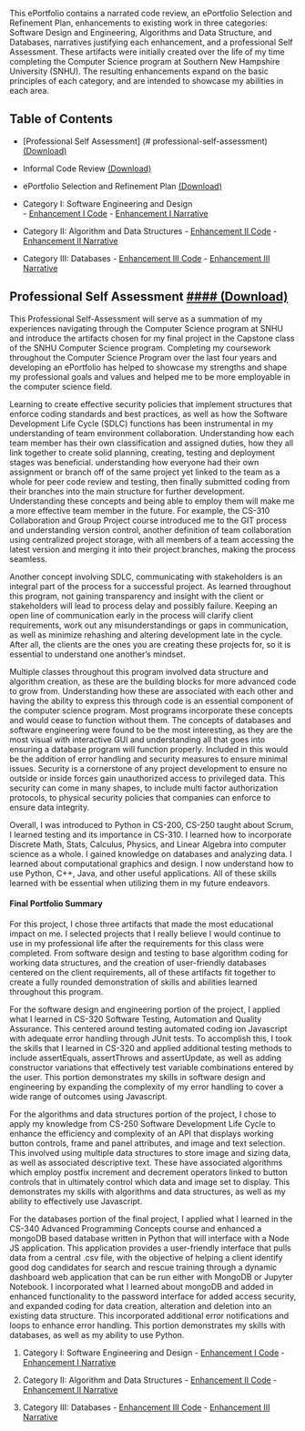 This ePortfolio contains a narrated code review, an ePortfolio Selection and Refinement Plan, enhancements to existing work in three categories:  Software Design and Engineering, Algorithms and Data Structure, and Databases, narratives justifying each enhancement, and a professional Self Assessment. These artifacts were initially created over the life of my time completing the Computer Science program at Southern New Hampshire University (SNHU).  The resulting enhancements expand on the basic principles of each category, and are intended to showcase my abilities in each area.   




## Table of Contents


* [Professional Self Assessment] (# professional-self-assessment)
[(Download)](https://github.com/michaelpclisbee/michaelpclisbee.github.io/blob/main/Professional%20Self%20Assessment.docx)
* Informal Code Review [(Download)](https://youtu.be/gQ-wygnmFLA)
* ePortfolio Selection and Refinement Plan [(Download)](https://github.com/michaelpclisbee/michaelpclisbee.github.io/blob/main/ePortfolio%20Selection%20and%20Refinement%20Plan.docx)
* Category I: Software Engineering and Design   
        - [Enhancement I Code](https://github.com/michaelpclisbee/michaelpclisbee.github.io/blob/main/Cat1_Software%20Engineering%20and%20Design.zip)
        - [Enhancement I Narrative](https://github.com/michaelpclisbee/michaelpclisbee.github.io/blob/main/Category%201%20Narrative.docx)

* Category II: Algorithm and Data Structures
        - [Enhancement II Code](https://github.com/michaelpclisbee/michaelpclisbee.github.io/blob/main/Cat2_Algorithm%20and%20Data%20Structures.zip)
        - [Enhancement II Narrative](https://github.com/michaelpclisbee/michaelpclisbee.github.io/blob/main/Category%202%20Narrative.docx)

* Category III: Databases
        - [Enhancement III Code](https://github.com/michaelpclisbee/michaelpclisbee.github.io/blob/main/Cat3_Databases.zip)
        - [Enhancement III Narrative](https://github.com/michaelpclisbee/michaelpclisbee.github.io/blob/main/Category%203%20Narrative.docx)



## Professional Self Assessment  [#### (Download)](https://github.com/michaelpclisbee/michaelpclisbee.github.io/blob/main/Professional%20Self%20Assessment.docx)

This Professional Self-Assessment will serve as a summation of my experiences navigating through the Computer Science program at SNHU and introduce the artifacts chosen for my final project in the Capstone class of the SNHU Computer Science program.  Completing my coursework throughout the Computer Science Program over the last four years and developing an ePortfolio has helped to showcase my strengths and shape my professional goals and values and helped me to be more employable in the computer science field.  

Learning to create effective security policies that implement structures that enforce coding standards and best practices, as well as how the Software Development Life Cycle (SDLC) functions has been instrumental in my understanding of team environment collaboration.  Understanding how each team member has their own classification and assigned duties, how they all link together to create solid planning, creating, testing and deployment stages was beneficial. understanding how everyone had their own assignment or branch off of the same project yet linked to the team as a whole for peer code review and testing, then finally submitted coding from their branches into the main structure for further development.  Understanding these concepts and being able to employ them will make me a more effective team member in the future.  For example, the CS-310 Collaboration and Group Project course introduced me to the GIT process and understanding version control, another definition of team collaboration using centralized project storage, with all members of a team accessing the latest version and merging it into their project branches, making the process seamless.

Another concept involving SDLC, communicating with stakeholders is an integral part of the process for a successful project.  As learned throughout this program, not gaining transparency and insight with the client or stakeholders will lead to process delay and possibly failure.  Keeping an open line of communication early in the process will clarify client requirements, work out any misunderstandings or gaps in communication, as well as minimize rehashing and altering development late in the cycle.  After all, the clients are the ones you are creating these projects for, so it is essential to understand one another’s mindset. 

Multiple classes throughout this program involved data structure and algorithm creation, as these are the building blocks for more advanced code to grow from.  Understanding how these are associated with each other and having the ability to express this through code is an essential component of the computer science program.  Most programs incorporate these concepts and would cease to function without them.  The concepts of databases and software engineering were found to be the most interesting, as they are the most visual with interactive GUI and understanding all that goes into ensuring a database program will function properly.  Included in this would be the addition of error handling and security measures to ensure minimal issues.  Security is a cornerstone of any project development to ensure no outside or inside forces gain unauthorized access to privileged data. This security can come in many shapes, to include multi factor authorization protocols, to physical security policies that companies can enforce to ensure data integrity.

Overall, I was introduced to Python in CS-200, CS-250 taught about Scrum, I learned testing and its importance in CS-310. I learned how to incorporate Discrete Math, Stats, Calculus, Physics, and Linear Algebra into computer science as a whole. I gained knowledge on databases and analyzing data. I learned about computational graphics and design. I now understand how to use Python, C++, Java, and other useful applications. All of these skills learned with be essential when utilizing them in my future endeavors.

#### Final Portfolio Summary

For this project, I chose three artifacts that made the most educational impact on me. I selected projects that I really believe I would continue to use in my professional life after the requirements for this class were completed. From software design and testing to base algorithm coding for working data structures, and the creation of user-friendly databases centered on the client requirements, all of these artifacts fit together to create a fully rounded demonstration of skills and abilities learned throughout this program.  

For the software design and engineering portion of the project, I applied what I learned in CS-320 Software Testing, Automation and Quality Assurance.   This centered around testing automated coding ion Javascript with adequate error handling through JUnit tests. To accomplish this, I took the skills that I learned in CS-320 and applied additional testing methods to include assertEquals, assertThrows and assertUpdate, as well as adding constructor variations that effectively test variable combinations entered by the user. This portion demonstrates my skills in software design and engineering by expanding the complexity of my error handling to cover a wide range of outcomes using Javascript.

For the algorithms and data structures portion of the project, I chose to apply my knowledge from CS-250 Software Development Life Cycle to enhance the efficiency and complexity of an API that displays working button controls, frame and panel attributes, and image and text selection.  This involved using multiple data structures to store image and sizing data, as well as associated descriptive text.  These have associated algorithms which employ postfix increment and decrement operators linked to button controls that in ultimately control which data and image set to display.  This demonstrates my skills with algorithms and data structures, as well as my ability to effectively use Javascript.

For the databases portion of the final project, I applied what I learned in the CS-340 Advanced Programming Concepts course and enhanced a mongoDB based database written in Python that will interface with a Node JS application. This application provides a user-friendly interface that pulls data from a central .csv file, with the objective of helping a client identify good dog candidates for search and rescue training through a dynamic dashboard web application that can be run either with MongoDB or Jupyter Notebook.  I incorporated what I learned about mongoDB and added in enhanced functionality to the password interface for added access security, and expanded coding for data creation, alteration and deletion into an existing data structure.  This incorporated additional error notifications and loops to enhance error handling.  This portion demonstrates my skills with databases, as well as my ability to use Python.






1.  Category I:   Software Engineering and Design
        - [Enhancement I Code](https://github.com/michaelpclisbee/michaelpclisbee.github.io/blob/main/Cat1_Software%20Engineering%20and%20Design.zip)
        - [Enhancement I Narrative](https://github.com/michaelpclisbee/michaelpclisbee.github.io/blob/main/Category%201%20Narrative.docx)
        

2.  Category II:  Algorithm and Data Structures
        - [Enhancement II Code](https://github.com/michaelpclisbee/michaelpclisbee.github.io/blob/main/Cat2_Algorithm%20and%20Data%20Structures.zip)
        - [Enhancement II Narrative](https://github.com/michaelpclisbee/michaelpclisbee.github.io/blob/main/Category%202%20Narrative.docx)
    

3.  Category III: Databases
        - [Enhancement III Code](https://github.com/michaelpclisbee/michaelpclisbee.github.io/blob/main/Cat3_Databases.zip)
        - [Enhancement III Narrative](https://github.com/michaelpclisbee/michaelpclisbee.github.io/blob/main/Category%203%20Narrative.docx)        





